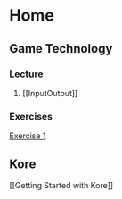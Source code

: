 # Home
## Game Technology
### Lecture
1. [[InputOutput]]

### Exercises
[Exercise 1](http://ktxsoftware.com/gametech-ex1.pdf)

## Kore
[[Getting Started with Kore]]